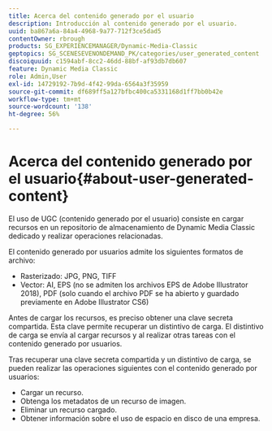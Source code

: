 ```yaml
---
title: Acerca del contenido generado por el usuario
description: Introducción al contenido generado por el usuario.
uuid: ba867a6a-84a4-4968-9a77-712f3ce5dad5
contentOwner: rbrough
products: SG_EXPERIENCEMANAGER/Dynamic-Media-Classic
geptopics: SG_SCENESEVENONDEMAND_PK/categories/user_generated_content
discoiquuid: c1594abf-8cc2-46dd-88bf-af93db7db607
feature: Dynamic Media Classic
role: Admin,User
exl-id: 14729192-7b9d-4f42-99da-6564a3f35959
source-git-commit: df689ff5a127bfbc400ca5331168d1ff7bb0b42e
workflow-type: tm+mt
source-wordcount: '138'
ht-degree: 56%

---
```


# Acerca del contenido generado por el usuario{#about-user-generated-content}

El uso de UGC (contenido generado por el usuario) consiste en cargar recursos en un repositorio de almacenamiento de Dynamic Media Classic dedicado y realizar operaciones relacionadas.

El contenido generado por usuarios admite los siguientes formatos de archivo:

* Rasterizado: JPG, PNG, TIFF
* Vector: AI, EPS (no se admiten los archivos EPS de Adobe Illustrator 2018), PDF (solo cuando el archivo PDF se ha abierto y guardado previamente en Adobe Illustrator CS6)

Antes de cargar los recursos, es preciso obtener una clave secreta compartida. Esta clave permite recuperar un distintivo de carga. El distintivo de carga se envía al cargar recursos y al realizar otras tareas con el contenido generado por usuarios.

Tras recuperar una clave secreta compartida y un distintivo de carga, se pueden realizar las operaciones siguientes con el contenido generado por usuarios:

* Cargar un recurso.
* Obtenga los metadatos de un recurso de imagen.
* Eliminar un recurso cargado.
* Obtener información sobre el uso de espacio en disco de una empresa.
